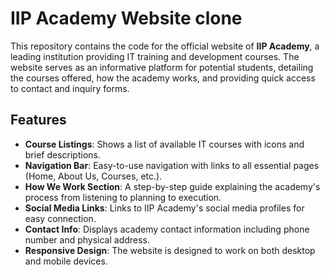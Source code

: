 # IIP Academy Website clone

This repository contains the code for the official website of **IIP Academy**, a leading institution providing IT training and development courses. 
The website serves as an informative platform for potential students, detailing the courses offered, how the academy works, and providing quick access to contact and inquiry forms.

## Features
- **Course Listings**: Shows a list of available IT courses with icons and brief descriptions.
- **Navigation Bar**: Easy-to-use navigation with links to all essential pages (Home, About Us, Courses, etc.).
- **How We Work Section**: A step-by-step guide explaining the academy's process from listening to planning to execution.
- **Social Media Links**: Links to IIP Academy's social media profiles for easy connection.
- **Contact Info**: Displays academy contact information including phone number and physical address.
- **Responsive Design**: The website is designed to work on both desktop and mobile devices.



